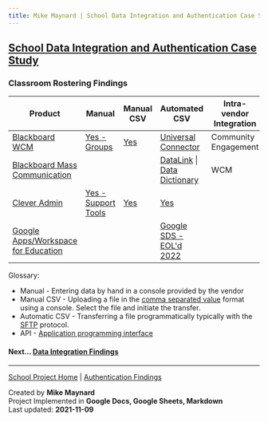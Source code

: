 ```yaml
---
title: Mike Maynard | School Data Integration and Authentication Case Study - Classroom Rostering
---
```

## [School Data Integration and Authentication Case Study](./)

### Classroom Rostering Findings


| Product | Manual | Manual CSV | Automated CSV | Intra-vendor Integration | Other Integrations | API |
| ------- | ------ | ----------- | ------- | ------ | ----------- | ------- |
| [Blackboard WCM](https://www.blackboard.com/engage-your-community/websites-branding/web-community-manager) | [Yes - Groups](https://help.blackboard.com/Web_Community_Manager/Administrator/Users_and_Groups/Groups) | [Yes](https://help.blackboard.com/Web_Community_Manager/Administrator/Users_and_Groups/Groups) | [Universal Connector](https://help.blackboard.com/Web_Community_Manager/Administrator/Data_Integration_And_Automation/Universal_Connector) | Community Engagement |  | |
| [Blackboard Mass Communication](https://www.blackboard.com/engage-your-community/communications/mass-notifications-for-k-12)| | | [DataLink](https://help.blackboard.com/Community_Engagement/Administrator/Data_Imports) &#124;<BR> [Data Dictionary](https://dlmaster.parlant.com/specs/) | WCM | | |
| [Clever Admin](https://support.clever.com/hc/s/topic/0TO1P000000V0vVWAS/clever-admin) | [Yes - Support Tools](https://support.clever.com/hc/s/articles/115002764923) | [Yes](https://support.clever.com/hc/s/articles/115002764923) | [Yes](https://support.clever.com/hc/s/articles/115002764923?language=en_US) | | [SIS Auto-sync](https://support.clever.com/hc/s/articles/202042973) | [Yes](https://dev.clever.com/) |
| [Google Apps/Workspace for Education](https://edu.google.com/why-google/k-12-solutions/)| | | [Google SDS - EOL'd 2022](https://support.google.com/a/topic/6039552) | | [Clever Rostering](https://support.google.com/edu/classroom/answer/10957004?hl=en&ref_topic=9049835#zippy=%2Cwhat-will-the-google-classroom-rostering-app-do) | [Yes](https://developers.google.com/classroom/guides/get-started) |

Glossary:

* Manual - Entering data by hand in a console provided by the vendor
* Manual CSV - Uploading a file in the [comma separated value](https://en.wikipedia.org/wiki/Comma-separated_values) format using a console. Select the file and initiate the transfer.
* Automatic CSV - Transferring a file programmatically typically with the [SFTP](https://en.wikipedia.org/wiki/SSH_File_Transfer_Protocol) protocol.
* API - [Application programming interface](https://en.wikipedia.org/wiki/API)


#### Next... [Data Integration Findings](integration_findings.html)



---
[School Project Home](./) | [Authentication Findings](authentication_findings.html)

Created by **Mike Maynard**<BR>
Project Implemented in **Google Docs, Google Sheets, Markdown**<BR>
Last updated:  **2021-11-09**
